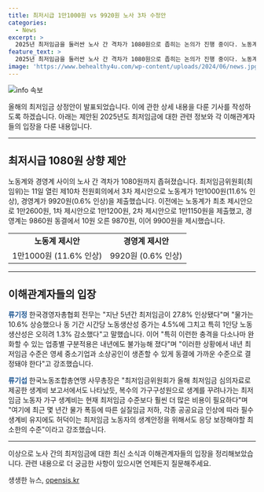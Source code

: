 ```yaml
---
title: 최저시급 1만1000원 vs 9920원 노사 3차 수정안
categories:
  - News
excerpt: >
  2025년 최저임금을 둘러싼 노사 간 격차가 1080원으로 좁히는 논의가 진행 중이다. 노동계는 1만1000원(11.6% 증가)을, 경영계는 9920원(0.6% 증가)을 제안하며 의견을 나누고 있다. 류 전무는 최근 5년간 최저임금이 27.8% 인상됐지만 생산성 증가는 그에 미치지 못했고, 최저임금 노동자의 생계안정을 강조했다. 앞으로 논의과정에서 1만원을 넘을 가능성도 제기되고 있다.
feature_text: >
  2025년 최저임금을 둘러싼 노사 간 격차가 1080원으로 좁히는 논의가 진행 중이다. 노동계는 1만1000원(11.6% 증가)을, 경영계는 9920원(0.6% 증가)을 제안하며 의견을 나누고 있다. 류 전무는 최근 5년간 최저임금이 27.8% 인상됐지만 생산성 증가는 그에 미치지 못했고, 최저임금 노동자의 생계안정을 강조했다. 앞으로 논의과정에서 1만원을 넘을 가능성도 제기되고 있다.
image: 'https://www.behealthy4u.com/wp-content/uploads/2024/06/news.jpg'
---
```


<p><img src="https://www.behealthy4u.com/wp-content/uploads/2024/06/news.jpg" alt="info 속보" /></p>

<p>올해의 최저임금 상정안이 발표되었습니다. 이에 관한 상세 내용을 다룬 기사를 작성하도록 하겠습니다. 아래는 제안된 2025년도 최저임금에 대한 관련 정보와 각 이해관계자들의 입장을 다룬 내용입니다. </p>

<hr />

<h2 data-ke-size="size26">최저시급 1080원 상향 제안</h2>

<p data-ke-size="size16">노동계와 경영계 사이의 노사 간 격차가 1080원까지 좁혀졌습니다. 최저임금위원회(최임위)는 11일 열린 제10차 전원회의에서 3차 제시안으로 노동계가 1만1000원(11.6% 인상), 경영계가 9920원(0.6% 인상)을 제출했습니다. 이전에는 노동계가 최초 제시안으로 1만2600원, 1차 제시안으로 1만1200원, 2차 제시안으로 1만1150원을 제출했고, 경영계는 9860원 동결에서 10원 오른 9870원, 이어 9900원을 제시했습니다.</p>

<table>
  <tr>
    <td style="text-align: center; height: 17px;"><b>노동계 제시안</b></td>
    <td style="text-align: center; height: 17px;"><b>경영계 제시안</b></td>
  </tr>
  <tr>
    <td style="text-align: center; height: 17px;">1만1000원 (11.6% 인상)</td>
    <td style="text-align: center; height: 17px;">9920원 (0.6% 인상)</td>
  </tr>
</table>

<hr />

<h2 data-ke-size="size26">이해관계자들의 입장</h2>

<p data-ke-size="size16"><b><span style="color: #1a5490;">류기정</span></b> 한국경영자총협회 전무는 "지난 5년간 최저임금이 27.8% 인상됐다"며 "물가는 10.6% 상승했으나 동 기간 시간당 노동생산성 증가는 4.5%에 그치고 특히 1인당 노동생산성은 오히려 1.3% 감소했다"고 말했습니다. 이어 "특히 이런한 충격을 다소나마 완화할 수 있는 업종별 구분적용은 내년에도 불가능해 졌다"며 "이러한 상황에서 내년 최저임금 수준은 영세 중소기업과 소상공인이 생존할 수 있게 동결에 가까운 수준으로 결정돼야 한다"고 강조했습니다.</p>

<p data-ke-size="size16"><b><span style="color: #1a5490;">류기섭</span></b> 한국노동조합총연맹 사무총장은 "최저임금위원회가 올해 최저임금 심의자료로 제공한 생계비 보고서에서도 나타났듯, 복수의 가구구성원으로 생계를 꾸려나가는 최저임금 노동자 가구 생계비는 현재 최저임금 수준보다 훨씬 더 많은 비용이 필요하다"며 "여기에 최근 몇 년간 물가 폭등에 따른 실질임금 저하, 각종 공공요금 인상에 따라 필수 생계비 유지에도 허덕이는 최저임금 노동자의 생계안정을 위해서도 응당 보장해야할 최소한의 수준"이라고 강조했습니다.</p>

<hr />

<p>이상으로 노사 간의 최저임금에 대한 최신 소식과 이해관계자들의 입장을 정리해보았습니다. 관련 내용으로 더 궁금한 사항이 있으시면 언제든지 질문해주세요.</p>
생생한 뉴스, <a href="https://opensis.kr" rel="dofollow">opensis.kr</a>


